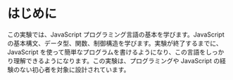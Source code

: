 # はじめに

この実験では、JavaScript プログラミング言語の基本を学びます。JavaScript の基本構文、データ型、関数、制御構造を学びます。実験が終了するまでに、JavaScript を使って簡単なプログラムを書けるようになり、この言語をしっかり理解できるようになります。この実験は、プログラミングや JavaScript の経験のない初心者を対象に設計されています。
